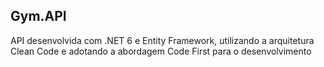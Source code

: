 ## Gym.API

API desenvolvida com .NET 6 e Entity Framework, utilizando a arquitetura Clean Code e adotando a abordagem Code First para o desenvolvimento
